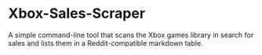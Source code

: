 # Xbox-Sales-Scraper
A simple command-line tool that scans the Xbox games library in search for sales and lists them in a Reddit-compatible markdown table.
